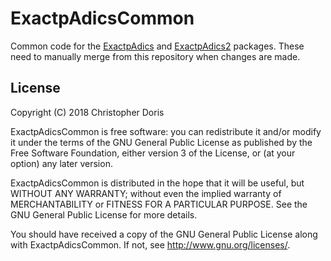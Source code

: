 # ExactpAdicsCommon

Common code for the [ExactpAdics](https://github.com/cjdoris/ExactpAdics) and [ExactpAdics2](https://github.com/cjdoris/ExactpAdics2) packages. These need to manually merge from this repository when changes are made.

## License

Copyright (C) 2018 Christopher Doris

ExactpAdicsCommon is free software: you can redistribute it and/or modify
it under the terms of the GNU General Public License as published by
the Free Software Foundation, either version 3 of the License, or
(at your option) any later version.

ExactpAdicsCommon is distributed in the hope that it will be useful,
but WITHOUT ANY WARRANTY; without even the implied warranty of
MERCHANTABILITY or FITNESS FOR A PARTICULAR PURPOSE.  See the
GNU General Public License for more details.

You should have received a copy of the GNU General Public License
along with ExactpAdicsCommon.  If not, see http://www.gnu.org/licenses/.
